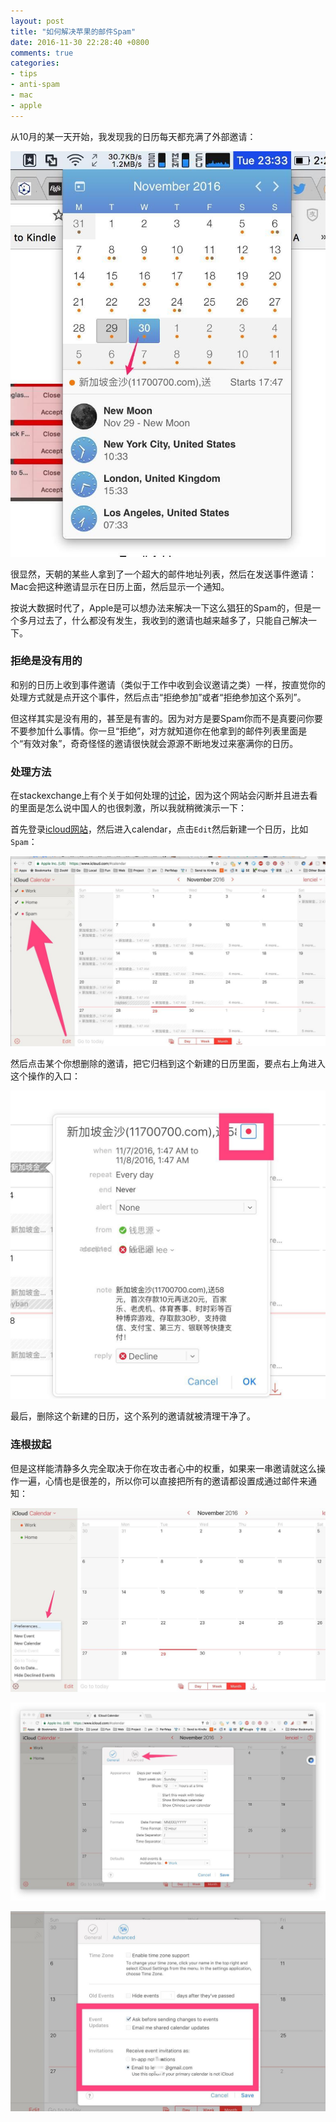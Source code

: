 ```yaml
---
layout: post
title: "如何解决苹果的邮件Spam"
date: 2016-11-30 22:28:40 +0800
comments: true
categories:
- tips
- anti-spam
- mac
- apple
---
```


从10月的某一天开始，我发现我的日历每天都充满了外部邀请：

![image holder](/downloads/images/2016_11/mac_spam_01.jpg "Don’t touch me...")

很显然，天朝的某些人拿到了一个超大的邮件地址列表，然后在发送事件邀请：Mac会把这种邀请显示在日历上面，然后显示一个通知。

按说大数据时代了，Apple是可以想办法来解决一下这么猖狂的Spam的，但是一个多月过去了，什么都没有发生，我收到的邀请也越来越多了，只能自己解决一下。

### 拒绝是没有用的

和别的日历上收到事件邀请（类似于工作中收到会议邀请之类）一样，按直觉你的处理方式就是点开这个事件，然后点击“拒绝参加”或者“拒绝参加这个系列”。

但这样其实是没有用的，甚至是有害的。因为对方是要Spam你而不是真要问你要不要参加什么事情。你一旦“拒绝”，对方就知道你在他拿到的邮件列表里面是个“有效对象”，奇奇怪怪的邀请很快就会源源不断地发过来塞满你的日历。

###  处理方法

在stackexchange上有个关于如何处理的[讨论](http://apple.stackexchange.com/questions/258424/spam-icloud-calendar-invitation/)，因为这个网站会闪断并且进去看的里面是怎么说中国人的也很刺激，所以我就稍微演示一下：

首先登录[icloud网站](https://www.icloud.com)，然后进入calendar，点击`Edit`然后新建一个日历，比如`Spam`：

![image holder](/downloads/images/2016_11/mac_spam_02.jpg "Don’t touch me...")

然后点击某个你想删除的邀请，把它归档到这个新建的日历里面，要点右上角进入这个操作的入口：

![image holder](/downloads/images/2016_11/mac_spam_03.jpg "Don’t touch me...")

最后，删除这个新建的日历，这个系列的邀请就被清理干净了。

### 连根拔起

但是这样能清静多久完全取决于你在攻击者心中的权重，如果来一串邀请就这么操作一遍，心情也是很差的，所以你可以直接把所有的邀请都设置成通过邮件来通知：

![image holder](/downloads/images/2016_11/mac_spam_04.jpg "Don’t touch me...")

![image holder](/downloads/images/2016_11/mac_spam_05.jpg "Don’t touch me...")

![image holder](/downloads/images/2016_11/mac_spam_06.jpg "Don’t touch me...")